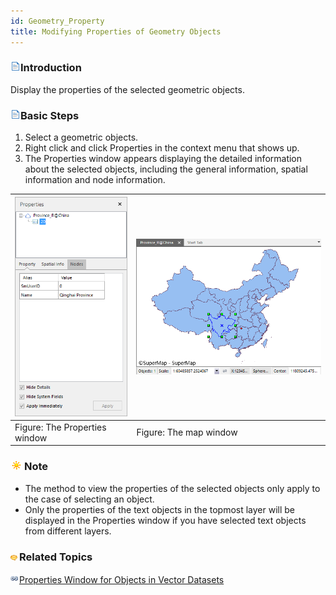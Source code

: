 ```yaml
---
id: Geometry_Property
title: Modifying Properties of Geometry Objects
---  
```



### ![](../../img/read.gif)Introduction

Display the properties of the selected geometric objects.

### ![](../../img/read.gif)Basic Steps

  1. Select a geometric objects.
  2. Right click and click Properties in the context menu that shows up.
  3. The Properties window appears displaying the detailed information about the selected objects, including the general information, spatial information and node information.

![](img-en/PropertyWin.png) | ![](img-en/PropertyWin12.png)  
---|---  
Figure: The Properties window | Figure: The map window  
  
### ![](../../img/note.png)Note

  * The method to view the properties of the selected objects only apply to the case of selecting an object.
  * Only the properties of the text objects in the topmost layer will be displayed in the Properties window if you have selected text objects from different layers.

### ![](../../img/seealso.png)Related Topics

![](../../img/smalltitle.png)[Properties Window for Objects in Vector Datasets](PropertyWinIntro.htm)